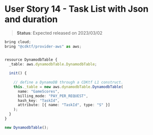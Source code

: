 # User Story 14 - Task List with Json and duration

> **Status**: Expected released on 2023/03/02



```ts (wing)
bring cloud;
bring "@cdktf/provider-aws" as aws;


resource DynamodbTable {
  _table: aws.dynamodbTable.DynamodbTable;
      
  init() {
      
    // define a DynamoDB through a CDKtf L1 construct.
    this._table = new aws.dynamodbTable.DynamodbTable(
      name: "GameScores",
      billing_mode: "PAY_PER_REQUEST",
      hash_key: "TaskId",
      attribute: [{ name: "TaskId", type: "S" }]
    );    
  }
}

new DynamodbTable();
```
